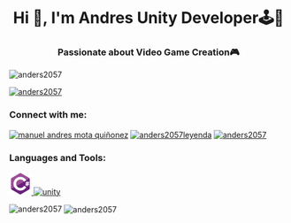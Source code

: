 <h1 align="center">Hi 👋, I'm Andres Unity Developer🕹🎰 </h1>
<h3 align="center">Passionate about Video Game Creation🎮</h3>

<p align="left"> <img src="https://komarev.com/ghpvc/?username=anders2057&label=Profile%20views&color=0e75b6&style=flat" alt="anders2057" /> </p>

<p align="left"> <a href="https://github.com/ryo-ma/github-profile-trophy"><img src="https://github-profile-trophy.vercel.app/?username=anders2057" alt="anders2057" /></a> </p>

<h3 align="left">Connect with me:</h3>
<p align="left">
<a href="https://fb.com/manuel andres mota quiñonez" target="blank"><img align="center" src="https://raw.githubusercontent.com/rahuldkjain/github-profile-readme-generator/master/src/images/icons/Social/facebook.svg" alt="manuel andres mota quiñonez" height="30" width="40" /></a>
<a href="https://instagram.com/anders2057leyenda" target="blank"><img align="center" src="https://raw.githubusercontent.com/rahuldkjain/github-profile-readme-generator/master/src/images/icons/Social/instagram.svg" alt="anders2057leyenda" height="30" width="40" /></a>
<a href="https://www.youtube.com/c/anders2057" target="blank"><img align="center" src="https://raw.githubusercontent.com/rahuldkjain/github-profile-readme-generator/master/src/images/icons/Social/youtube.svg" alt="anders2057" height="30" width="40" /></a>
</p>

<h3 align="left">Languages and Tools:</h3>
<p align="left"> <a href="https://www.w3schools.com/cs/" target="_blank" rel="noreferrer"> <img src="https://raw.githubusercontent.com/devicons/devicon/master/icons/csharp/csharp-original.svg" alt="csharp" width="40" height="40"/> </a> <a href="https://unity.com/" target="_blank" rel="noreferrer"> <img src="https://www.vectorlogo.zone/logos/unity3d/unity3d-icon.svg" alt="unity" width="40" height="40"/> </a> </p>

<p><img align="left" src="https://github-readme-stats.vercel.app/api/top-langs?username=anders2057&show_icons=true&locale=en&layout=compact" alt="anders2057" /></p>

<p>&nbsp;<img align="center" src="https://github-readme-stats.vercel.app/api?username=anders2057&show_icons=true&locale=en" alt="anders2057" /></p>
